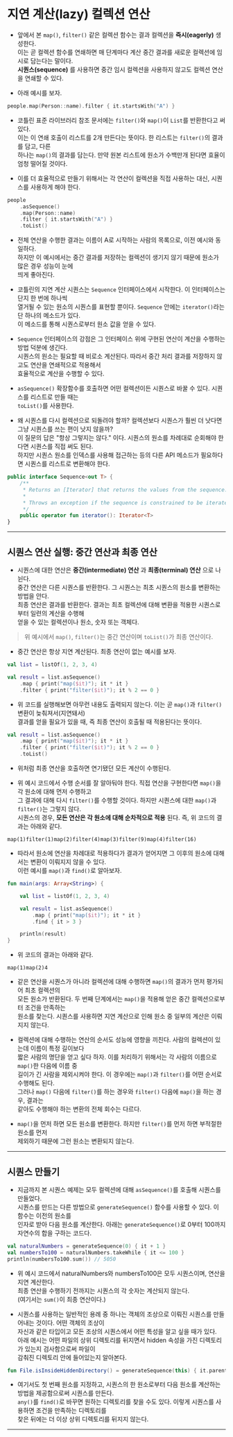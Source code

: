 # 지연 계산(lazy) 컬렉션 연산

- 앞에서 본 `map()`, `filter()` 같은 컬렉션 함수는 결과 컬렉션을 **즉시(eagerly)** 생성한다.  
  이는 곧 컬렉션 함수를 연쇄하면 매 단계마다 계산 중간 결과를 새로운 컬렉션에 임시로 담는다는 말이다.  
  **시퀀스(sequence)** 를 사용하면 중간 임시 컬렉션을 사용하지 않고도 컬렉션 연산을 연쇄할 수 있다.

- 아래 예시를 보자.

```kt
people.map(Person::name).filter { it.startsWith("A") }
```

- 코틀린 표준 라이브러리 참조 문서에는 `filter()`와 `map()`이 `List`를 반환한다고 써 있다.  
  이는 이 연쇄 호출이 리스트를 2개 만든다는 뜻이다. 한 리스트는 `filter()`의 결과를 담고, 다른  
  하나는 `map()`의 결과를 담는다. 만약 원본 리스트에 원소가 수백만개 된다면 효율이 엄청 떨어질 것이다.

- 이를 더 효율적으로 만들기 위해서는 각 연산이 컬렉션을 직접 사용하는 대신, 시퀀스를 사용하게 해야 한다.

```kt
people
    .asSequence()
    .map(Person::name)
    .filter { it.startsWith("A") }
    .toList()
```

- 전체 연산을 수행한 결과는 이름이 A로 시작하는 사람의 목록으로, 이전 예시와 동일하다.  
  하지만 이 예시에서는 중간 결과를 저장하는 컬렉션이 생기지 않기 때문에 원소가 많은 경우 성능이 눈에  
  띄게 좋아진다.

- 코틀린의 지연 계산 시퀀스는 `Sequence` 인터페이스에서 시작한다. 이 인터페이스는 단지 한 번에 하나씩  
  열거될 수 있는 원소의 시퀀스를 표현할 뿐이다. `Sequence` 안에는 `iterator()`라는 단 하나의 메소드가 있다.  
  이 메소드를 통해 시퀀스로부터 원소 값을 얻을 수 있다.

- `Sequence` 인터페이스의 강점은 그 인터페이스 위에 구현된 연산이 계산을 수행하는 방법 덕분에 생긴다.  
  시퀀스의 원소는 필요할 때 비로소 계산된다. 따라서 중간 처리 결과를 저장하지 않고도 연산을 연쇄적으로 적용해서  
  효율적으로 계산을 수행할 수 있다.

- `asSequence()` 확장함수를 호출하면 어떤 컬렉션이든 시퀀스로 바꿀 수 있다. 시퀀스를 리스트로 만들 때는  
  `toList()`를 사용한다.

- 왜 시퀀스를 다시 컬렉션으로 되돌려야 할까? 컬렉션보다 시퀀스가 훨씬 더 낫다면 그냥 시퀀스를 쓰는 편이 낫지 않을까?  
  이 질문의 답은 "항상 그렇지는 않다." 이다. 시퀀스의 원소를 차례대로 순회해야 한다면 시퀀스를 직접 써도 된다.  
  하지만 시퀀스 원소를 인덱스를 사용해 접근하는 등의 다른 API 메소드가 필요하다면 시퀀스를 리스트로 변환해야 한다.

```kt
public interface Sequence<out T> {
    /**
     * Returns an [Iterator] that returns the values from the sequence.
     *
     * Throws an exception if the sequence is constrained to be iterated once and `iterator` is invoked the second time.
     */
    public operator fun iterator(): Iterator<T>
}
```

<hr/>

## 시퀀스 연산 실행: 중간 연산과 최종 연산

- 시퀀스에 대한 연산은 **중간(intermediate) 연산** 과 **최종(terminal) 연산** 으로 나뉜다.  
  중간 연산은 다른 시퀀스를 반환한다. 그 시퀀스는 최초 시퀀스의 원소를 변환하는 방법을 안다.  
  최종 연산은 결과를 반환한다. 결과는 최초 컬렉션에 대해 변환을 적용한 시퀀스로부터 일련의 계산을 수행해  
  얻을 수 있는 컬렉션이나 원소, 숫자 또는 객체다.

> 위 예시에서 `map()`, `filter()`는 중간 연산이며 `toList()`가 최종 연산이다.

- 중간 연산은 항상 지연 계산된다. 최종 연산이 없는 예시를 보자.

```kt
val list = listOf(1, 2, 3, 4)

val result = list.asSequence()
    .map { print("map($it)"); it * it }
    .filter { print("filter($it)"); it % 2 == 0 }
```

- 위 코드를 실행해보면 아무런 내용도 출력되지 않는다. 이는 곧 `map()`과 `filter()` 변환이 늦춰져서(지연돼서)  
  결과를 얻을 필요가 있을 때, 즉 최종 연산이 호출될 때 적용된다는 뜻이다.

```kt
val result = list.asSequence()
    .map { print("map($it)"); it * it }
    .filter { print("filter($it)"); it % 2 == 0 }
    .toList()
```

- 위처럼 최종 연산을 호출하면 연기됐던 모든 계산이 수행된다.

- 위 예시 코드에서 수행 순서를 잘 알아둬야 한다. 직접 연산을 구현한다면 `map()`을 각 원소에 대해 먼저 수행하고  
  그 결과에 대해 다시 `filter()`를 수행할 것이다. 하지만 시퀀스에 대한 `map()`과 `filter()`는 그렇지 않다.  
  시퀀스의 경우, **모든 연산은 각 원소에 대해 순차적으로 적용** 된다. 즉, 위 코드의 결과는 아래와 같다.

```
map(1)filter(1)map(2)filter(4)map(3)filter(9)map(4)filter(16)
```

- 따라서 원소에 연산을 차례대로 적용하다가 결과가 얻어지면 그 이후의 원소에 대해서는 변환이 이뤄지지 않을 수 있다.  
  이런 예시를 `map()`과 `find()`로 알아보자.

```kt
fun main(args: Array<String>) {

    val list = listOf(1, 2, 3, 4)

    val result = list.asSequence()
        .map { print("map($it)"); it * it }
        .find { it > 3 }

    println(result)
}
```

- 위 코드의 결과는 아래와 같다.

```
map(1)map(2)4
```

- 같은 연산을 시퀀스가 아니라 컬렉션에 대해 수행하면 `map()`의 결과가 먼저 평가되어 최초 컬렉션의  
  모든 원소가 반환된다. 두 번째 단계에서는 `map()`을 적용해 얻은 중간 컬렉션으로부터 조건을 만족하는  
  원소를 찾는다. 시퀀스를 사용하면 지연 계산으로 인해 원소 중 일부의 계산은 이뤄지지 않는다.

- 컬렉션에 대해 수행하는 연산의 순서도 성능에 영향을 끼친다. 사람의 컬렉션이 있는데 이름이 특정 길이보다  
  짧은 사람의 명단을 얻고 싶다 하자. 이를 처리하기 위해서는 각 사람의 이름으로 `map()`한 다음에 이름 중  
  길이가 긴 사람을 제외시켜야 한다. 이 경우에는 `map()`과 `filter()`를 어떤 순서로 수행해도 된다.  
  그러나 `map()` 다음에 `filter()`를 하는 경우와 `filter()` 다음에 `map()`을 하는 경우, 결과는  
  같아도 수행해야 하는 변환의 전체 회수는 다르다.

- `map()`을 먼저 하면 모든 원소를 변환한다. 하지만 `filter()`를 먼저 하면 부적절한 원소를 먼저  
  제외하기 때문에 그런 원소는 변환되지 않는다.

<hr/>

## 시퀀스 만들기

- 지금까지 본 시퀀스 예제는 모두 컬렉션에 대해 `asSequence()`를 호출해 시퀀스를 만들었다.  
  시퀀스를 만드는 다른 방법으로 `generateSequence()` 함수를 사용할 수 있다. 이 함수는 이전의 원소를  
  인자로 받아 다음 원소를 계산한다. 아래는 `generateSequence()`로 0부터 100까지 자연수의 합을 구하는 코드다.

```kt
val naturalNumbers = generateSequence(0) { it + 1 }
val numbersTo100 = naturalNumbers.takeWhile { it <= 100 }
println(numbersTo100.sum()) // 5050
```

- 위 예시 코드에서 naturalNumbers와 numbersTo100은 모두 시퀀스이며, 연산을 지연 계산한다.  
  최종 연산을 수행하기 전까지는 시퀀스의 각 숫자는 계산되지 않는다.  
  (여기서는 `sum()`이 최종 연산이다.)

- 시퀀스를 사용하는 일반적인 용례 중 하나는 객체의 조상으로 이뤄진 시퀀스를 만들어내는 것이다. 어떤 객체의 조상이  
  자신과 같은 타입이고 모든 조상의 시퀀스에서 어떤 특성을 알고 싶을 때가 있다.  
  아래 예시는 어떤 파일의 상위 디렉토리를 뒤지면서 hidden 속성을 가진 디렉토리가 있는지 검사함으로써 파일이  
  감춰진 디렉토리 안에 들어있는지 알아본다.

```kt
fun File.isInsideHiddenDirectory() = generateSequence(this) { it.parentFile }.any { it.isHidden }
```

- 여기서도 첫 번째 원소를 지정하고, 시퀀스의 한 원소로부터 다음 원소를 계산하는 방법을 제공함으로써 시퀀스를 만든다.  
  `any()`를 `find()`로 바꾸면 원하는 디렉토리를 찾을 수도 있다. 이렇게 시퀀스를 사용하면 조건을 만족하는 디렉토리를  
  찾은 뒤에는 더 이상 상위 디렉토리를 뒤지지 않는다.

<hr/>
